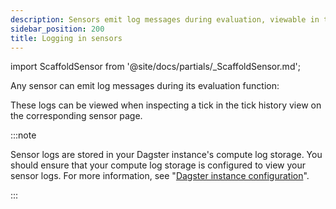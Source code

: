```yaml
---
description: Sensors emit log messages during evaluation, viewable in tick history in the Dagster UI.
sidebar_position: 200
title: Logging in sensors
---
```


import ScaffoldSensor from '@site/docs/partials/\_ScaffoldSensor.md';

<ScaffoldSensor />

Any sensor can emit log messages during its evaluation function:

<CodeExample
  path="docs_snippets/docs_snippets/concepts/partitions_schedules_sensors/sensors/sensors.py"
  startAfter="start_sensor_logging"
  endBefore="end_sensor_logging"
  title="src/<project_name>/defs/sensors.py"
/>

These logs can be viewed when inspecting a tick in the tick history view on the corresponding sensor page.

:::note

Sensor logs are stored in your Dagster instance's compute log storage. You should ensure that your compute log storage is configured to view your sensor logs. For more information, see "[Dagster instance configuration](/deployment/oss/oss-instance-configuration#compute-log-storage)".

:::
